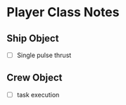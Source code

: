 # Player Class Notes

## Ship Object

- [ ] Single pulse thrust
  
## Crew Object

- [ ] task execution